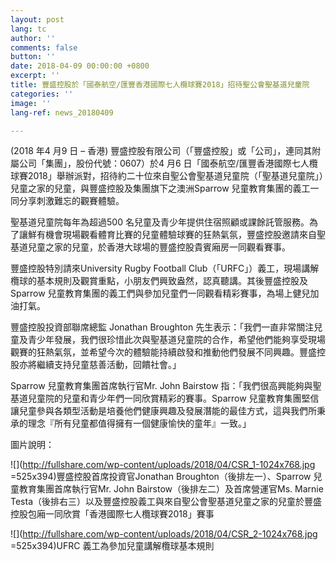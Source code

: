 ```yaml
---
layout: post
lang: tc
author: ''
comments: false
button: ''
date: 2018-04-09 00:00:00 +0800
excerpt: ''
title: 豐盛控股於「國泰航空/匯豐香港國際七人欖球賽2018」招待聖公會聖基道兒童院
categories: ''
image: ''
lang-ref: news_20180409

---
```

(2018 年4 月9 日 – 香港) 豐盛控股有限公司（「豐盛控股」或「公司」，連同其附屬公司「集團」，股份代號：0607）於4 月6 日「國泰航空/匯豐香港國際七人欖球賽2018」舉辦派對，招待約二十位來自聖公會聖基道兒童院（「聖基道兒童院」）兒童之家的兒童，與豐盛控股及集團旗下之澳洲Sparrow 兒童教育集團的義工一同分享刺激難忘的觀賽體驗。

聖基道兒童院每年為超過500 名兒童及青少年提供住宿照顧或課餘託管服務。為了讓鮮有機會現場觀看體育比賽的兒童體驗球賽的狂熱氣氛，豐盛控股邀請來自聖基道兒童之家的兒童，於香港大球場的豐盛控股貴賓廂房一同觀看賽事。

豐盛控股特別請來University Rugby Football Club（「URFC」）義工，現場講解欖球的基本規則及觀賞重點，小朋友們興致盎然，認真聽講。其後豐盛控股及Sparrow 兒童教育集團的義工們與參加兒童們一同觀看精彩賽事，為場上健兒加油打氣。

豐盛控股投資部聯席總監 Jonathan Broughton 先生表示：「我們一直非常關注兒童及青少年發展，我們很珍惜此次與聖基道兒童院的合作，希望他們能夠享受現場觀賽的狂熱氣氛，並希望今次的體驗能持續啟發和推動他們發展不同興趣。豐盛控股亦將繼續支持兒童慈善活動，回饋社會。」

Sparrow 兒童教育集團首席執行官Mr. John Bairstow 指：「我們很高興能夠與聖基道兒童院的兒童和青少年們一同欣賞精彩的賽事。Sparrow 兒童教育集團堅信讓兒童參與各類型活動是培養他們健康興趣及發展潛能的最佳方式，這與我們所秉承的理念『所有兒童都值得擁有一個健康愉快的童年』一致。」

圖片說明：

![](http://fullshare.com/wp-content/uploads/2018/04/CSR_1-1024x768.jpg =525x394)豐盛控股首席投資官Jonathan Broughton（後排左一）、Sparrow 兒童教育集團首席執行官Mr. John Bairstow（後排左二）及首席營運官Ms. Marnie Testa（後排右三）以及豐盛控股義工與來自聖公會聖基道兒童之家的兒童於豐盛控股包廂一同欣賞「香港國際七人欖球賽2018」賽事

![](http://fullshare.com/wp-content/uploads/2018/04/CSR_2-1024x768.jpg =525x394)UFRC 義工為參加兒童講解欖球基本規則